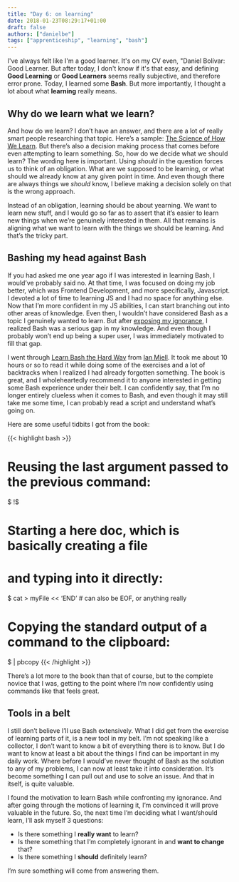 ```yaml
---
title: "Day 6: on learning"
date: 2018-01-23T08:29:17+01:00
draft: false
authors: ["danielbe"]
tags: ["apprenticeship", "learning", "bash"]
---
```


I've always felt like I'm a good learner. It's on my CV even, "Daniel Bolívar: Good Learner. But after today, I don't know if it's that easy, and defining **Good Learning** or **Good Learners** seems really subjective, and therefore error prone. Today, I learned some **Bash**. But more importantly, I thought a lot about what **learning** really means.

## Why do we learn what we learn?

And how do we learn? I don’t have an answer, and there are a lot of really smart people researching that topic. Here’s a sample: [The Science of How We Learn](https://www.learningandthebrain.com/Event-341/The-Science-of-How-We-Learn/). But there’s also a decision making process that comes before even attempting to learn something. So, how do we decide what we should learn? The wording here is important. Using _should_ in the question forces us to think of an obligation. What are we supposed to be learning, or what should we already know at any given point in time. And even though there are always things we _should_ know, I believe making a decision solely on that is the wrong approach.

Instead of an obligation, learning should be about yearning. We want to learn new stuff, and I would go so far as to assert that it’s easier to learn new things when we’re genuinely interested in them. All that remains is aligning what we want to learn with the things we should be learning. And that’s the tricky part.

## Bashing my head against Bash

If you had asked me one year ago if I was interested in learning Bash, I would’ve probably said no. At that time, I was focused on doing my job better, which was Frontend Development, and more specifically, Javascript. I devoted a lot of time to learning JS and I had no space for anything else. Now that I’m more confident in my JS abilities, I can start branching out into other areas of knowledge. Even then, I wouldn’t have considered Bash as a topic I genuinely wanted to learn. But after [exposing my ignorance](https://www.dabolivar.com/posts/day-3/), I realized Bash was a serious gap in my knowledge. And even though I probably won’t end up being a super user, I was immediately motivated to fill that gap.

I went through [Learn Bash the Hard Way](https://leanpub.com/learnbashthehardway) from [Ian Miell](https://zwischenzugs.com/). It took me about 10 hours or so to read it while doing some of the exercises and a lot of backtracks when I realized I had already forgotten something. The book is great, and I wholeheartedly recommend it to anyone interested in getting some Bash experience under their belt. I can confidently say, that I’m no longer entirely clueless when it comes to Bash, and even though it may still take me some time, I can probably read a script and understand what’s going on.

Here are some useful tidbits I got from the book:

{{< highlight bash >}}

# Reusing the last argument passed to the previous command:

$ <cmd> !$

# Starting a here doc, which is basically creating a file
# and typing into it directly:

$ cat > myFile << ‘END’ # can also be EOF, or anything really

# Copying the standard output of a command to the clipboard:

$ <cmd> | pbcopy
{{< /highlight >}}

There’s a lot more to the book than that of course, but to the complete novice that I was, getting to the point where I’m now confidently using commands like that feels great.

## Tools in a belt

I still don’t believe I’ll use Bash extensively. What I did get from the exercise of learning parts of it, is a new tool in my belt. I’m not speaking like a collector, I don’t want to know a bit of everything there is to know. But I do want to know at least a bit about the things I find can be important in my daily work. Where before I would’ve never thought of Bash as the solution to any of my problems, I can now at least take it into consideration. It’s become something I can pull out and use to solve an issue. And that in itself, is quite valuable.

I found the motivation to learn Bash while confronting my ignorance. And after going through the motions of learning it, I’m convinced it will prove valuable in the future. So, the next time I’m deciding what I want/should learn, I’ll ask myself 3 questions:

* Is there something I **really want** to learn?
* Is there something that I’m completely ignorant in and **want to change** that?
* Is there something I **should** definitely learn?

I’m sure something will come from answering them.
